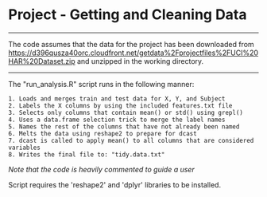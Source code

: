 # Project - Getting and Cleaning Data
---

The code assumes that the data for the project has been downloaded from https://d396qusza40orc.cloudfront.net/getdata%2Fprojectfiles%2FUCI%20HAR%20Dataset.zip and unzipped in the working directory.

---

The "run_analysis.R" script runs in the following manner:

    1. Loads and merges train and test data for X, Y, and Subject
    2. Labels the X columns by using the included features.txt file
    3. Selects only columns that contain mean() or std() using grepl()
    4. Uses a data.frame selection trick to merge the label names
    5. Names the rest of the columns that have not already been named
    6. Melts the data using reshape2 to prepare for dcast
    7. dcast is called to apply mean() to all columns that are considered variables
    8. Writes the final file to: "tidy.data.txt"

<em>Note that the code is heavily commented to guide a user</em>

Script requires the 'reshape2' and 'dplyr' libraries to be installed.
